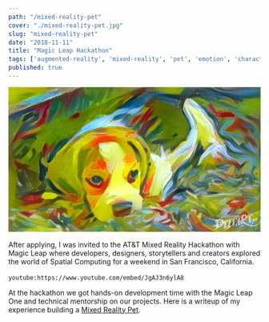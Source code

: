 ```yaml
---
path: "/mixed-reality-pet"
cover: "./mixed-reality-pet.jpg"
slug: "mixed-reality-pet"
date: "2018-11-11"
title: "Magic Leap Hackathon"
tags: ['augmented-reality', 'mixed-reality', 'pet', 'emotion', 'character', 'agent']
published: true
---
```


![Mixed Reality Pet](mixed-reality-pet.jpg)

After applying, I was invited to the AT&T Mixed Reality Hackathon with Magic Leap where developers, designers, storytellers and creators explored the world of Spatial Computing for a weekend in San Francisco, California.

`youtube:https://www.youtube.com/embed/JgAJ3n6ylA8`

At the hackathon we got hands-on development time with the Magic Leap One and technical mentorship on our projects. Here is a writeup of my experience building a <a href="https://devpost.com/software/mixed-reality-pet" target="_blank">Mixed Reality Pet</a>.
